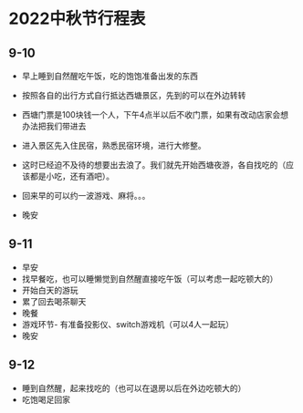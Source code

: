 # 2022中秋节行程表

## 9-10

- 早上睡到自然醒吃午饭，吃的饱饱准备出发的东西
- 按照各自的出行方式自行抵达西塘景区，先到的可以在外边转转
- 西塘门票是100块钱一个人，下午4点半以后不收门票，如果有改动店家会想办法把我们带进去
- 进入景区先入住民宿，熟悉民宿环境，进行大修整。
- 这时已经迫不及待的想要出去浪了。我们就先开始西塘夜游，各自找吃的（应该都是小吃，还有酒吧）。

- 回来早的可以约一波游戏、麻将。。。
- 晚安

## 9-11

- 早安
- 找早餐吃，也可以睡懒觉到自然醒直接吃午饭（可以考虑一起吃顿大的）
- 开始白天的游玩
- 累了回去喝茶聊天
- 晚餐
- 游戏环节-  有准备投影仪、switch游戏机（可以4人一起玩）
- 晚安

## 9-12

- 睡到自然醒，起来找吃的（也可以在退房以后在外边吃顿大的）
- 吃饱喝足回家

